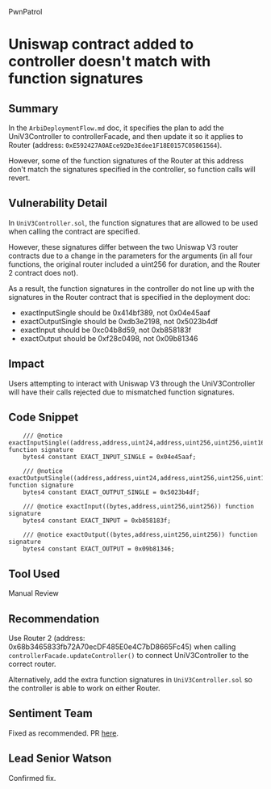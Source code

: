 PwnPatrol
# Uniswap contract added to controller doesn't match with function signatures

## Summary

In the `ArbiDeploymentFlow.md` doc, it specifies the plan to add the UniV3Controller to controllerFacade, and then update it so it applies to Router (address: `0xE592427A0AEce92De3Edee1F18E0157C05861564`). 

However, some of the function signatures of the Router at this address don't match the signatures specified in the controller, so function calls will revert.

## Vulnerability Detail

In `UniV3Controller.sol`, the function signatures that are allowed to be used when calling the contract are specified.

However, these signatures differ between the two Uniswap V3 router contracts due to a change in the parameters for the arguments (in all four functions, the original router included a uint256 for duration, and the Router 2 contract does not).

As a result, the function signatures in the controller do not line up with the signatures in the Router contract that is specified in the deployment doc:
- exactInputSingle should be 0x414bf389, not 0x04e45aaf
- exactOutputSingle should be 0xdb3e2198, not 0x5023b4df
- exactInput should be 0xc04b8d59, not 0xb858183f
- exactOutput should be 0xf28c0498, not 0x09b81346

## Impact

Users attempting to interact with Uniswap V3 through the UniV3Controller will have their calls rejected due to mismatched function signatures.

## Code Snippet

```solidity
    /// @notice exactInputSingle((address,address,uint24,address,uint256,uint256,uint160)) function signature
    bytes4 constant EXACT_INPUT_SINGLE = 0x04e45aaf;

    /// @notice exactOutputSingle((address,address,uint24,address,uint256,uint256,uint160))	function signature
    bytes4 constant EXACT_OUTPUT_SINGLE = 0x5023b4df;

    /// @notice exactInput((bytes,address,uint256,uint256)) function signature
    bytes4 constant EXACT_INPUT = 0xb858183f;

    /// @notice exactOutput((bytes,address,uint256,uint256)) function signature
    bytes4 constant EXACT_OUTPUT = 0x09b81346;
```

## Tool Used

Manual Review

## Recommendation

Use Router 2 (address: 0x68b3465833fb72A70ecDF485E0e4C7bD8665Fc45) when calling `controllerFacade.updateController()` to connect UniV3Controller to the correct router.

Alternatively, add the extra function signatures in `UniV3Controller.sol` so the controller is able to work on either Router.

## Sentiment Team
Fixed as recommended. PR [here](https://github.com/sentimentxyz/protocol/pull/229).

## Lead Senior Watson
Confirmed fix. 
